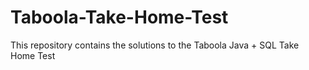 # Taboola-Take-Home-Test

This repository contains the solutions to the Taboola Java + SQL Take Home Test
